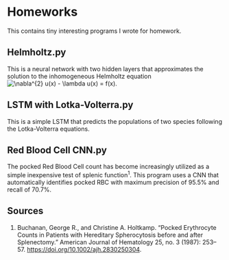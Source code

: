 # Homeworks
 This contains tiny interesting programs I wrote for homework.

## Helmholtz.py
 This is a neural network with two hidden layers that approximates the solution to the inhomogeneous Helmholtz equation ![\nabla^{2} u(x) - \lambda u(x) = f(x)](https://render.githubusercontent.com/render/math?math=%5Cnabla%5E%7B2%7D%20u(x)%20-%20%5Clambda%20u(x)%20%3D%20f(x)).

## LSTM with Lotka-Volterra.py
 This is a simple LSTM that predicts the populations of two species following the Lotka-Volterra equations.

## Red Blood Cell CNN.py
 The pocked Red Blood Cell count has become increasingly utilized as a simple inexpensive test of splenic function<sup>1</sup>. This program uses a CNN that automatically identifies pocked RBC with maximum precision of 95.5% and recall of 70.7%.
 
 
 ## Sources
 1. Buchanan, George R., and Christine A. Holtkamp. “Pocked Erythrocyte Counts in Patients with Hereditary Spherocytosis before and after Splenectomy.” American Journal of Hematology 25, no. 3 (1987): 253–57. https://doi.org/10.1002/ajh.2830250304.
